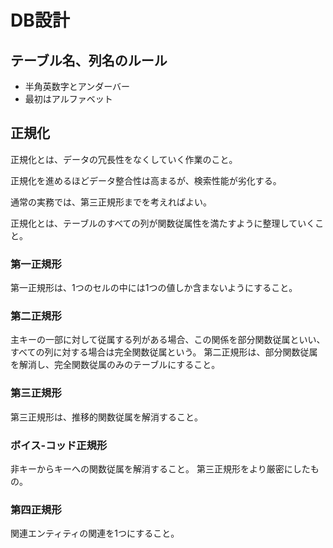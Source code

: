 # DB設計

## テーブル名、列名のルール

- 半角英数字とアンダーバー
- 最初はアルファベット

## 正規化

正規化とは、データの冗長性をなくしていく作業のこと。

正規化を進めるほどデータ整合性は高まるが、検索性能が劣化する。

通常の実務では、第三正規形までを考えればよい。

正規化とは、テーブルのすべての列が関数従属性を満たすように整理していくこと。

### 第一正規形

第一正規形は、1つのセルの中には1つの値しか含まないようにすること。

### 第二正規形

主キーの一部に対して従属する列がある場合、この関係を部分関数従属といい、すべての列に対する場合は完全関数従属という。
第二正規形は、部分関数従属を解消し、完全関数従属のみのテーブルにすること。

### 第三正規形

第三正規形は、推移的関数従属を解消すること。

### ボイス-コッド正規形

非キーからキーへの関数従属を解消すること。
第三正規形をより厳密にしたもの。

### 第四正規形

関連エンティティの関連を1つにすること。
